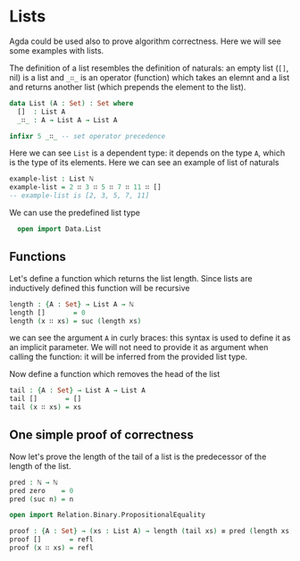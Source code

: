 # Lists

<!--
```
{-# OPTIONS --safe --without-K #-}

module List where

open import Data.Nat hiding (pred)
```
-->

Agda could be used also to prove algorithm correctness. Here we will see some examples with lists.

The definition of a list resembles the definition of naturals: an empty list (`[]`, nil) is a list and `_∷_` is an operator (function) which takes an elemnt and a list and returns another list (which prepends the element to the list). 

```agda
data List (A : Set) : Set where
  []  : List A
  _∷_ : A → List A → List A

infixr 5 _∷_ -- set operator precedence
```

Here we can see `List` is a dependent type: it depends on the type `A`, which is the type of its elements. Here we can see an example of list of naturals

```agda
example-list : List ℕ
example-list = 2 ∷ 3 ∷ 5 ∷ 7 ∷ 11 ∷ []
-- example-list is [2, 3, 5, 7, 11]
```

We can use the predefined list type

<!--
```
module Example where
```
-->
```agda
  open import Data.List
```

## Functions

Let's define a function which returns the list length. Since lists are inductively defined this function will be recursive

```agda
length : {A : Set} → List A → ℕ
length []       = 0
length (x ∷ xs) = suc (length xs)
```

we can see the argument `A` in curly braces: this syntax is used to define it as an implicit parameter. We will not need to provide it as argument when calling the function: it will be inferred from the provided list type.

Now define a function which removes the head of the list

```agda
tail : {A : Set} → List A → List A
tail []       = []
tail (x ∷ xs) = xs
```

## One simple proof of correctness

Now let's prove the length of the tail of a list is the predecessor of the length of the list.

```agda
pred : ℕ → ℕ
pred zero    = 0
pred (suc n) = n

open import Relation.Binary.PropositionalEquality

proof : {A : Set} → (xs : List A) → length (tail xs) ≡ pred (length xs)
proof []       = refl
proof (x ∷ xs) = refl
```

